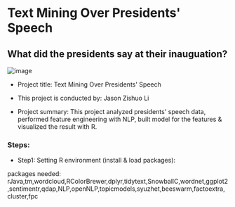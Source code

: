 
# Text Mining Over Presidents' Speech

## What did the presidents say at their inauguation?

![image](figs/title.jpg)


+ Project title: Text Mining Over Presidents' Speech
+ This project is conducted by: Jason Zishuo Li

+ Project summary: This project analyzed presidents' speech data, performed feature engineering with NLP, built model for the features & visualized the result with R. 

### Steps:

+ Step1: Setting R environment (install & load packages):

packages needed: rJava,tm,wordcloud,RColorBrewer,dplyr,tidytext,SnowballC,wordnet,ggplot2,sentimentr,qdap,NLP,openNLP,topicmodels,syuzhet,beeswarm,factoextra,cluster,fpc

